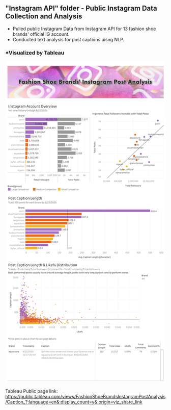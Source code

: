 ## "Instagram API" folder - Public Instagram Data Collection and Analysis
  * Pulled public Instagram Data from Instagram API for 13 fashion shoe brands' official IG account.
  * Conducted text analysis for post captions uisng NLP.



### *Visualized by Tableau
![](images/IG.png)

Tableau Public page link:
https://public.tableau.com/views/FashionShoeBrandsInstagramPostAnalysis/Caption_?:language=en&:display_count=y&:origin=viz_share_link
